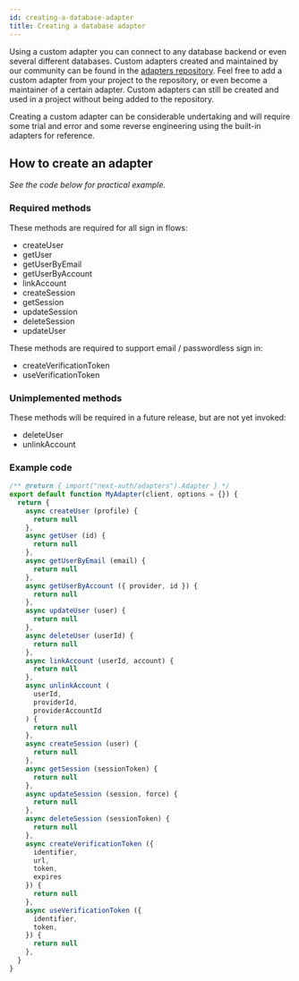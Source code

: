 ```yaml
---
id: creating-a-database-adapter
title: Creating a database adapter
---
```


Using a custom adapter you can connect to any database backend or even several different databases.  Custom adapters created and maintained by our community can be found in the [adapters repository](https://github.com/nextauthjs/adapters). Feel free to add a custom adapter from your project to the repository, or even become a maintainer of a certain adapter. Custom adapters can still be created and used in a project without being added to the repository.

Creating a custom adapter can be considerable undertaking and will require some trial and error and some reverse engineering using the built-in adapters for reference.

## How to create an adapter

_See the code below for practical example._

### Required methods

These methods are required for all sign in flows:

* createUser
* getUser
* getUserByEmail
* getUserByAccount
* linkAccount
* createSession
* getSession
* updateSession
* deleteSession
* updateUser

These methods are required to support email / passwordless sign in:

* createVerificationToken
* useVerificationToken

### Unimplemented methods

These methods will be required in a future release, but are not yet invoked:

* deleteUser
* unlinkAccount

### Example code

```js
/** @return { import("next-auth/adapters").Adapter } */
export default function MyAdapter(client, options = {}) {
  return {
    async createUser (profile) {
      return null
    },
    async getUser (id) {
      return null
    },
    async getUserByEmail (email) {
      return null
    },
    async getUserByAccount ({ provider, id }) {
      return null
    },
    async updateUser (user) {
      return null
    },
    async deleteUser (userId) {
      return null
    },
    async linkAccount (userId, account) {
      return null
    },
    async unlinkAccount (
      userId,
      providerId,
      providerAccountId
    ) {
      return null
    },
    async createSession (user) {
      return null
    },
    async getSession (sessionToken) {
      return null
    },
    async updateSession (session, force) {
      return null
    },
    async deleteSession (sessionToken) {
      return null
    },
    async createVerificationToken ({
      identifier,
      url,
      token,
      expires
    }) {
      return null
    },
    async useVerificationToken ({
      identifier,
      token,
    }) {
      return null
    },
  }
}
```
